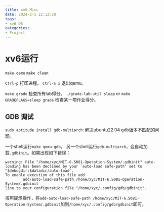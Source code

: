 ```yaml
---
title: xv6 Misc
date: 2024-2-1 22:12:28
tags:
- xv6 OS
categories:
- Project
---
```


# xv6运行

`make qemu`
`make clean`

`Ctrl-p` 打印进程。
`Ctrl-a x` 退出qemu。

`make grade` 检查所有lab得分。
`./grade-lab-util sleep` or `make GRADEFLAGS=sleep grade` 检查某一项作业得分。

## GDB 调试

`sudo aptitude install gdb-multiarch`: 解决ubuntu22.04 gdb版本不匹配的问题。

一个shell运行`make qemu-gdb`， 另一个shell运行`gdb-multiarch`，会自动加载`.gdbinit`。如果出现如下错误：

```shell
warning: File "/home/xyc/MIT-6.S081-Operation-System/.gdbinit" auto-loading has been declined by your `auto-load safe-path' set to "$debugdir:$datadir/auto-load".
To enable execution of this file add
        add-auto-load-safe-path /home/xyc/MIT-6.S081-Operation-System/.gdbinit
line to your configuration file "/home/xyc/.config/gdb/gdbinit".
```

按照提示操作，将`add-auto-load-safe-path /home/xyc/MIT-6.S081-Operation-System/.gdbinit`加到`/home/xyc/.config/gdb/gdbinit`即可。
